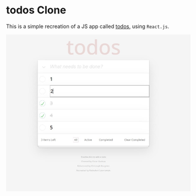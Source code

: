 # todos Clone

This is a simple recreation of a JS app called [todos](https://todomvc.com/examples/vanillajs/), using `React.js`.

<img src="screenshots/screenshot1.jpg">

